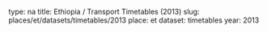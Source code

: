 type: na
title: Ethiopia / Transport Timetables (2013)
slug: places/et/datasets/timetables/2013
place: et
dataset: timetables
year: 2013
